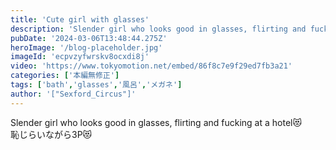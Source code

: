 ```yaml
---
title: 'Cute girl with glasses'
description: 'Slender girl who looks good in glasses, flirting and fucking at a hotel😻'
pubDate: '2024-03-06T13:48:44.275Z'
heroImage: '/blog-placeholder.jpg'
imageId: 'ecpvzyfwrskv8ocxdi8j'
video: 'https://www.tokyomotion.net/embed/86f8c7e9f29ed7fb3a21'
categories: ['本編無修正']
tags: ['bath','glasses','風呂','メガネ']
author: '["Sexford_Circus"]'
---
```


Slender girl who looks good in glasses, flirting and fucking at a hotel😻<br>
恥じらいながら3P😻




